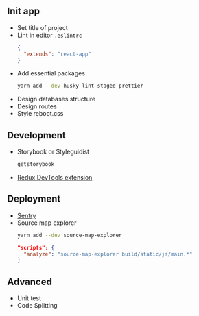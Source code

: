 ## Init app
* Set title of project
* Lint in editor `.eslintrc`
  ```json
  {
    "extends": "react-app"
  }
  ```
* Add essential packages
  ```sh
  yarn add --dev husky lint-staged prettier
  ```
* Design databases structure
* Design routes
* Style reboot.css


## Development
* Storybook or Styleguidist
  ```sh
  getstorybook
  ```
* [Redux DevTools extension](http://extension.remotedev.io/)

## Deployment
* [Sentry](https://sentry.io)
* Source map explorer
  ```sh
  yarn add --dev source-map-explorer
  ```
  ```json
  "scripts": {
    "analyze": "source-map-explorer build/static/js/main.*"
  }
  ```


## Advanced
* Unit test
* Code Splitting
